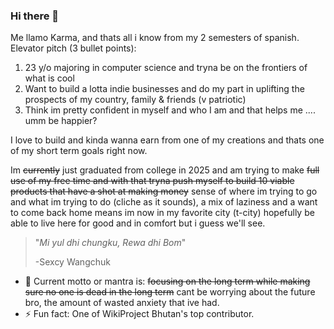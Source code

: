 ### Hi there 👋

Me llamo Karma, and thats all i know from my 2 semesters of spanish. Elevator pitch (3 bullet points):

1. 23 y/o majoring in computer science and tryna be on the frontiers of what is cool
2. Want to build a lotta indie businesses and do my part in uplifting the prospects of my country, family & friends (v patriotic)
3. Think im pretty confident in myself and who I am and that helps me .... umm be happier?

I love to build and kinda wanna earn from one of my creations and thats one of my short term goals right now. 

Im ~~currently~~ just graduated from college in 2025 and am trying to make ~~full use of my free time and with that tryna push myself to build 10 viable products that have a shot at making money~~ sense of where im trying to go and what im trying to do (cliche as it sounds), a mix of laziness and a want to come back home means im now in my favorite city (t-city) hopefully be able to live here for good and in comfort but i guess we'll see. 
> "*Mi yul dhi chungku, Rewa dhi Bom*"
> 
> -Sexcy Wangchuk

- 🔭 Current motto or mantra is: ~~focusing on the long term while making sure no one is dead in the long term~~ cant be worrying about the future bro, the amount of wasted anxiety that ive had.
- ⚡ Fun fact: One of WikiProject Bhutan's top contributor.
